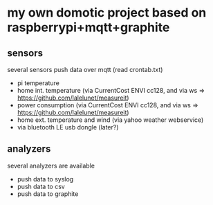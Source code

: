 # my own domotic project based on raspberrypi+mqtt+graphite

## sensors
several sensors push data over mqtt (read crontab.txt)
- pi temperature
- home int. temperature (via CurrentCost ENVI cc128, and via ws => https://github.com/lalelunet/measureit)
- power consumption (via CurrentCost ENVI cc128, and via ws => https://github.com/lalelunet/measureit)
- home ext. temperature and wind (via yahoo weather webservice)
- via bluetooth LE usb dongle (later?)

## analyzers
several analyzers are available
- push data to syslog
- push data to csv
- push data to graphite
